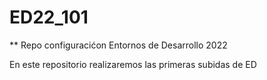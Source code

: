 # ED22_101
** Repo configuracićon Entornos de Desarrollo 2022

En este repositorio realizaremos las primeras subidas de ED

